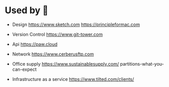 # Used by 

* Design
	https://www.sketch.com
	https://principleformac.com

* Version Control
	https://www.git-tower.com

* Api
	https://paw.cloud

* Network
	https://www.cerberusftp.com

* Office supply
	https://www.sustainablesupply.com/	partitions-what-you-can-expect

* Infrastructure as a service
https://www.tilted.com/clients/
